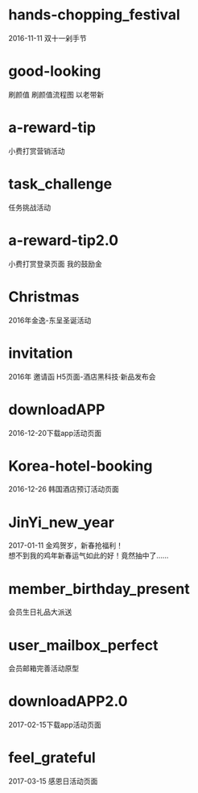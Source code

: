 # hands-chopping_festival
2016-11-11 双十一剁手节     
# good-looking
刷颜值 刷颜值流程图 以老带新
# a-reward-tip
小费打赏营销活动     
# task_challenge   
任务挑战活动
# a-reward-tip2.0
小费打赏登录页面  我的鼓励金      
# Christmas
2016年金逸-东呈圣诞活动
# invitation
2016年 邀请函 H5页面-酒店黑科技·新品发布会
# downloadAPP
2016-12-20下载app活动页面
# Korea-hotel-booking
2016-12-26 韩国酒店预订活动页面
# JinYi_new_year     
2017-01-11 金鸡贺岁，新春抢福利！            
想不到我的鸡年新春运气如此的好！竟然抽中了……
# member_birthday_present  
会员生日礼品大派送   
# user_mailbox_perfect
会员邮箱完善活动原型  
# downloadAPP2.0
2017-02-15下载app活动页面   
# feel_grateful
2017-03-15 感恩日活动页面 
